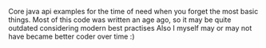 Core java api examples for the time of need when you forget the most basic things. 
Most of this code was written an age ago, so it may be quite outdated considering modern best practises
Also I myself may or may not have became better coder over time :)